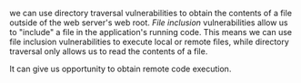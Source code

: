 
we can use directory traversal vulnerabilities to obtain the contents of a file outside of the web server's web root. _File inclusion_ vulnerabilities allow us to "include" a file in the application's running code. This means we can use file inclusion vulnerabilities to execute local or remote files, while directory traversal only allows us to read the contents of a file.

It can give us opportunity to obtain remote code execution.
